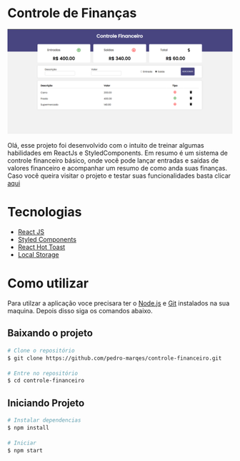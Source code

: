 # Controle de Finanças

![enter image description here](https://raw.githubusercontent.com/pedro-marqes/controle-financeiro/master/images/controle-financeiro-print.png)

Olá, esse projeto foi desenvolvido com o intuito de treinar algumas habilidades em ReactJs e StyledComponents. Em resumo é um sistema de controle financeiro básico, onde você pode lançar entradas e saídas de valores financeiro e acompanhar um resumo de como anda suas finanças.
Caso você queira visitar o projeto e testar suas funcionalidades basta clicar [aqui](https://controle-financeiro-kappa.vercel.app/)


# Tecnologias

- [React JS](https://pt-br.reactjs.org/)
- [Styled Components](https://styled-components.com/)
- [React Hot Toast](https://react-hot-toast.com/)
- [Local Storage](https://developer.mozilla.org/pt-BR/docs/Web/API/Window/localStorage)

# Como utilizar

Para utilzar a aplicação voce precisara ter o [Node.js](https://nodejs.org/en/) e [Git](https://git-scm.com/) instalados na sua maquina. Depois disso siga os comandos abaixo.

## Baixando o projeto


```bash
# Clone o repositório
$ git clone https://github.com/pedro-marqes/controle-financeiro.git

# Entre no repositório
$ cd controle-financeiro
```

## Iniciando Projeto

```bash
# Instalar dependencias
$ npm install

# Iniciar 
$ npm start
```
